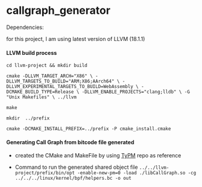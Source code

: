 # callgraph_generator

Dependencies:

for this project, I am using latest version of
LLVM (18.1.1)


#### LLVM build process

`cd llvm-project && mkdir build`


`cmake -DLLVM_TARGET_ARCH="X86" \
			-DLLVM_TARGETS_TO_BUILD="ARM;X86;AArch64" \
			-DLLVM_EXPERIMENTAL_TARGETS_TO_BUILD=WebAssembly \
			-DCMAKE_BUILD_TYPE=Release \
			-DLLVM_ENABLE_PROJECTS="clang;lldb" \
			-G "Unix Makefiles" \
			../llvm`

`make`

`mkdir  ../prefix`

`cmake -DCMAKE_INSTALL_PREFIX=../prefix -P cmake_install.cmake`

#### Generating Call Graph from bitcode file generated

- created the CMake and MakeFile by using
  [TyPM](https://github.com/sidchintamaneni/typm/tree/main)
  repo as reference 

- Command to run the generated shared object file
`../../llvm-project/prefix/bin/opt -enable-new-pm=0 -load ./libCallGraph.so -cg ../../../linux/kernel/bpf/helpers.bc -o out`


